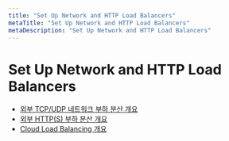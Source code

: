 ```yaml
---
title: "Set Up Network and HTTP Load Balancers"
metaTitle: "Set Up Network and HTTP Load Balancers"
metaDescription: "Set Up Network and HTTP Load Balancers"
---
```



# Set Up Network and HTTP Load Balancers

* [외부 TCP/UDP 네트워크 부하 분산 개요](https://cloud.google.com/load-balancing/docs/network)  
* [외부 HTTP(S) 부하 분산 개요](https://cloud.google.com/load-balancing/docs/https)  
* [Cloud Load Balancing 개요](https://cloud.google.com/load-balancing/docs/load-balancing-overview#a_closer_look_at_cloud_load_balancers)  
